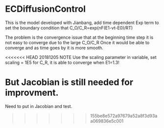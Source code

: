 ECDiffusionControl
=====

This is the model developed with Jianbang, add time dependent Exp term to set the boundary condition that
C_O/C_R=exp(nF(E1-vt-E0)/RT)

The problem is the convergence issue that at the beginning time step it is not easy to converge due to the large C_O/C_R
Once it would be able to converge and as time goes by it is more smooth.

<<<<<<< HEAD
20181205 NOTE
Use the scaling parameter in variable, set scaling = 1E5 for C_R, it is able to converge when E1=1.3!

But Jacobian is still needed for improvment.
=======
Need to put in Jacobian and test.
>>>>>>> 155be8e572a97679a52a8f3d93aa069836e5c001
